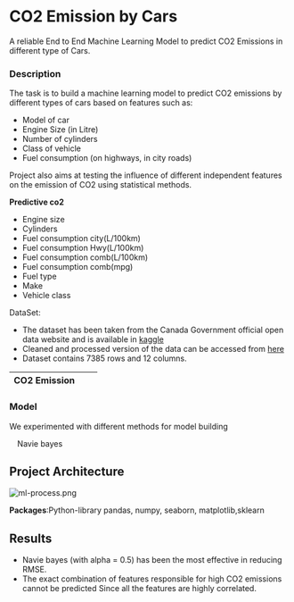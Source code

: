 ﻿# <a name="co2-emission-by-cars"></a>**CO2 Emission by Cars**
A reliable End to End Machine Learning Model to predict CO2 Emissions in different type of Cars.
### <a name="description"></a>**Description**
The task is to build a machine learning model to predict CO2 emissions by different types of cars based on features such as:

- Model of car
- Engine Size (in Litre)
- Number of cylinders
- Class of vehicle
- Fuel consumption (on highways, in city roads)

Project also aims at testing the influence of different independent features on the emission of CO2 using statistical methods.

**Predictive co2**

- Engine size
- Cylinders
- Fuel consumption city(L/100km)
- Fuel consumption Hwy(L/100km)
- Fuel consumption comb(L/100km)
- Fuel consumption comb(mpg)
- Fuel type
- Make
- Vehicle class

<a name="dataset"></a>DataSet:

- The dataset has been taken from the Canada Government official open data website and is available in [kaggle](https://www.kaggle.com/datasets/debajyotipodder/co2-emission-by-vehicles)
- Cleaned and processed version of the data can be accessed from [here](https://raw.githubusercontent.com/d0r1h/CO2-Emission-by-Cars/main/final_co2.csv)
- Dataset contains 7385 rows and 12 columns.

|<a name="notebook"></a>CO2 Emission|[](https://colab.research.google.com/github/d0r1h/CO2-Emission-by-Cars/blob/main/notebook/co2-emission-by-cars.ipynb)|[](https://www.kaggle.com/code/undersc0re/co2-emission-by-cars)|
| :- | :- | :- |
### <a name="models"></a>**Model**
We experimented with different methods for model building

`  `Navie bayes 
## <a name="project-pipeline"></a>**Project Architecture**
![ml-process.png](Aspose.Words.5ef29099-804f-4097-a073-cf270d502acf.001.png)

<a name="techstack"></a>**Packages**:Python-library pandas, numpy, seaborn, matplotlib,sklearn
## <a name="results"></a>**Results**
- Navie bayes (with alpha = 0.5) has been the most effective in reducing RMSE.
- The exact combination of features responsible for high CO2 emissions cannot be predicted Since all the features are highly correlated.

